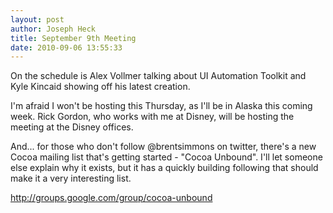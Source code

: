 ```yaml
--- 
layout: post
author: Joseph Heck
title: September 9th Meeting
date: 2010-09-06 13:55:33
---
```


On the schedule is Alex Vollmer talking about UI Automation Toolkit and Kyle Kincaid showing off his latest creation.

I'm afraid I won't be hosting this Thursday, as I'll be in Alaska this coming week. Rick Gordon, who works with me at Disney, will be hosting the meeting at the Disney offices. 

And... for those who don't follow @brentsimmons on twitter, there's a new Cocoa mailing list that's getting started - "Cocoa Unbound". I'll let someone else explain why it exists, but it has a quickly building following that should make it a very interesting list.

http://groups.google.com/group/cocoa-unbound

